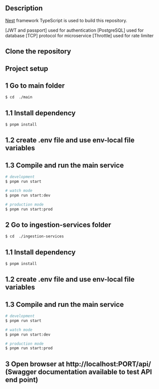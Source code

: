 ## Description

[Nest](https://github.com/nestjs/nest) framework TypeScript is used to build this repository.

[JWT and passport] used for authentication
[PostgreSQL] used for database
[TCP] protocol for microservice
[Throttle] used for rate limiter

## Clone the repository 

## Project setup

## 1 Go to main folder

```bash
$ cd  ./main
```
## 1.1 Install dependency
```bash
$ pnpm install
```

## 1.2 create .env file and use env-local file variables

## 1.3 Compile and run the main service

```bash
# development
$ pnpm run start

# watch mode
$ pnpm run start:dev

# production mode
$ pnpm run start:prod
```

## 2 Go to ingestion-services folder

```bash
$ cd  ./ingestion-services

```

## 1.1 Install dependency
```bash
$ pnpm install
```

## 1.2 create .env file and use env-local file variables

## 1.3 Compile and run the main service

```bash
# development
$ pnpm run start

# watch mode
$ pnpm run start:dev

# production mode
$ pnpm run start:prod
```

## 3 Open browser at http://localhost:PORT/api/ (Swagger documentation available to test API end point)

